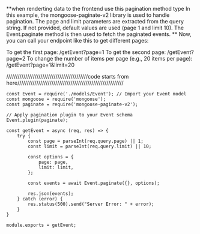 **when renderting data to the frontend use this pagination method type
In this example, the mongoose-paginate-v2 library is used to handle pagination. The page and limit parameters are extracted from the query string. If not provided, default values are used (page 1 and limit 10). The Event.paginate method is then used to fetch the paginated events.
**
Now, you can call your endpoint like this to get different pages:

To get the first page: /getEvent?page=1
To get the second page: /getEvent?page=2
To change the number of items per page (e.g., 20 items per page): /getEvent?page=1&limit=20

///////////////////////////////////////////code starts from here////////////////////////////////////////////////////////

	
	const Event = require('./models/Event'); // Import your Event model
	const mongoose = require('mongoose');
	const paginate = require('mongoose-paginate-v2');
	
	// Apply pagination plugin to your Event schema
	Event.plugin(paginate);
	
	const getEvent = async (req, res) => {
	    try {
	        const page = parseInt(req.query.page) || 1;
	        const limit = parseInt(req.query.limit) || 10;
	
	        const options = {
	            page: page,
	            limit: limit,
	        };
	
	        const events = await Event.paginate({}, options);
	
	        res.json(events);
	    } catch (error) {
	        res.status(500).send("Server Error: " + error);
	    }
	}
	
	module.exports = getEvent;
